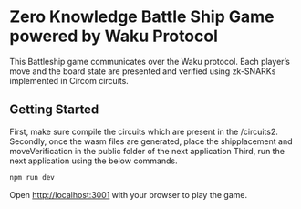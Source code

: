 # Zero Knowledge Battle Ship Game powered by Waku Protocol

This Battleship game communicates over the Waku protocol. Each player’s move and the board state are presented and verified using zk-SNARKs implemented in Circom circuits.

## Getting Started

First, make sure compile the circuits which are present in the /circuits2.
Secondly, once the wasm files are generated, place the shipplacement and moveVerification in the public folder of the next application
Third, run the next application using the below commands.

```bash
npm run dev
```

Open [http://localhost:3001](http://localhost:3001) with your browser to play the game.

